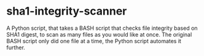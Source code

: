 # sha1-integrity-scanner
A Python script, that takes a BASH script that checks file integrity based on SHA1 digest, to scan as many files as you would like at once.  The original BASH script only did one file at a time, the Python script automates it further. 
